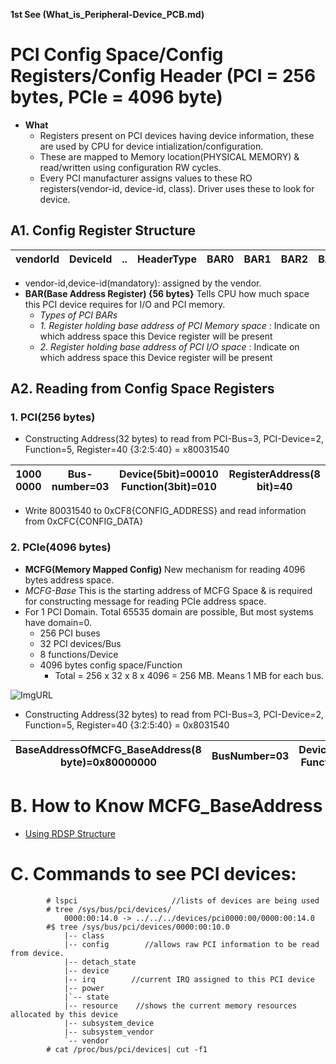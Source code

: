 **1st See (What_is_Peripheral-Device_PCB.md)**

# PCI Config Space/Config Registers/Config Header (PCI = 256 bytes, PCIe = 4096 byte)
- **What** 
	- Registers present on PCI devices having device information, these are used by CPU for device intialization/configuration.
	- These are mapped to Memory location(PHYSICAL MEMORY) & read/written using configuration RW cycles.
  - Every PCI manufacturer assigns values to these RO registers(vendor-id, device-id, class). Driver uses these to look for device.

## A1. Config Register Structure

|vendorId|DeviceId|..|HeaderType|BAR0|BAR1|BAR2|BAR3|BAR4|BAR5|
| --- | --- | --- | --- | --- | --- | ---- | --- | --- | --- |

- vendor-id,device-id(mandatory): assigned by the vendor.
- **BAR(Base Address Register) {56 bytes}** Tells CPU how much space this PCI device requires for I/O and PCI memory.
	- *Types of PCI BARs*
  	- *1. Register holding base address of PCI Memory space* : Indicate on which address space this Device register will be present
  	- *2. Register holding base address of PCI I/O space* : Indicate on which address space this Device register will be present    

## A2. Reading from Config Space Registers
### 1. PCI(256 bytes)
- Constructing Address(32 bytes) to read from PCI-Bus=3, PCI-Device=2, Function=5, Register=40 {3:2:5:40} = x80031540

| 1000 0000 |Bus-number=03|Device(5bit)=00010 Function(3bit)=010|RegisterAddress(8 bit)=40| 
| --- | --- | --- | --- | 

- Write 80031540 to 0xCF8{CONFIG_ADDRESS} and read information from 0xCFC{CONFIG_DATA}

### 2. PCIe(4096 bytes)
- **MCFG(Memory Mapped Config)** New mechanism for reading 4096 bytes address space.
- *MCFG-Base* This is the starting address of MCFG Space & is required for constructing message for reading PCIe address space.  
- For 1 PCI Domain.          Total 65535 domain are possible, But most systems have domain=0.
  - 256 PCI buses
  - 32 PCI devices/Bus
  - 8 functions/Device
  - 4096 bytes config space/Function
	  - Total = 256 x 32 x 8 x 4096 = 256 MB. Means 1 MB for each bus.

![ImgURL](https://i.ibb.co/LSnZW04/mmcfg-space.png)

- Constructing Address(32 bytes) to read from PCI-Bus=3, PCI-Device=2, Function=5, Register=40 {3:2:5:40} = 0x8031540
	
|BaseAddressOfMCFG_BaseAddress(8 byte)=0x80000000|BusNumber=03|Device(5bit)=00010 Function(3bit)=101|RegisterAddress(12bit)=40 |
| --- | --- | --- | --- |


# B. How to Know MCFG_BaseAddress
- [Using RDSP Structure](RDSP.md)

# C. Commands to see PCI devices:
```
        # lspci                     //lists of devices are being used
        # tree /sys/bus/pci/devices/
            0000:00:14.0 -> ../../../devices/pci0000:00/0000:00:14.0
        #$ tree /sys/bus/pci/devices/0000:00:10.0
            |-- class
            |-- config        //allows raw PCI information to be read from device.
            |-- detach_state
            |-- device
            |-- irq        //current IRQ assigned to this PCI device
            |-- power
            |`-- state
            |-- resource    //shows the current memory resources allocated by this device
            |-- subsystem_device
            |-- subsystem_vendor
            `-- vendor
        # cat /proc/bus/pci/devices| cut -f1
```
